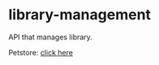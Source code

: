 # library-management
API that manages library.

Petstore: [click here](https://petstore.swagger.io/?url=https://raw.githubusercontent.com/sanda03/library-management/oas-td2-std22069/docs/api.yml)